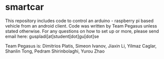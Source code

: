 smartcar
========

This repository includes code to control an arduino - raspberry pi based vehicle from an android client.
Code was written by Team Pegasus unless stated otherwise.
For any questions on how to set up or more, please send email here: guspladi[at]student[dot]gu[dot]se

Team Pegasus is:
Dimitrios Platis,
Simeon Ivanov,
Jiaxin Li,
Yilmaz Caglar,
Shanlin Tong,
Pedram Shirinbolaghi,
Yurou Zhao